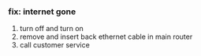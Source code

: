 ### fix: internet gone

1. turn off and turn on
2. remove and insert back ethernet cable in main router
3. call customer service
